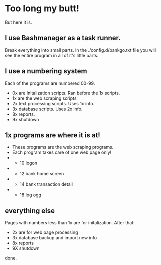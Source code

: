 # Too long my butt!

But here it is.

## I use Bashmanager as a task runner.  
Break everything into small parts.  In the ./config.d/bankgo.txt file you will see the entire program in all of it's little parts.

## I use a numbering system
Each of the programs are numbered 00-99.  
* 0x are Initalization scripts.  Ran before the 1x scripts.
* 1x are the web scraping scripts
* 2x text processing scripts.  Uses 1x info.
* 3x database scripts.  Uses 2x info.
* 8x reports.
* 9x shutdown


## 1x programs are where it is at!
* These programs are the web scraping programs.  
* Each program takes care of one web page only!  
* * 10 logon
* * 12 bank home screen
* * 14 bank transaction detail
* * 18 log ogg


## everything else
Pages with numbers less than 1x are for initalization.  After that:
* 2x are for web page processing
* 3x database backup and import new info
* 8x reports
* 9X shutdown

done.
